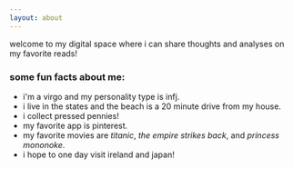 ```yaml
---
layout: about
---
```


welcome to my digital space where i can share thoughts and analyses on my favorite reads!

### some fun facts about me:

- i'm a virgo and my personality type is infj.
- i live in the states and the beach is a 20 minute drive from my house.
- i collect pressed pennies!
- my favorite app is pinterest.
- my favorite movies are *titanic*, *the empire strikes back*, and *princess mononoke*.
- i hope to one day visit ireland and japan!